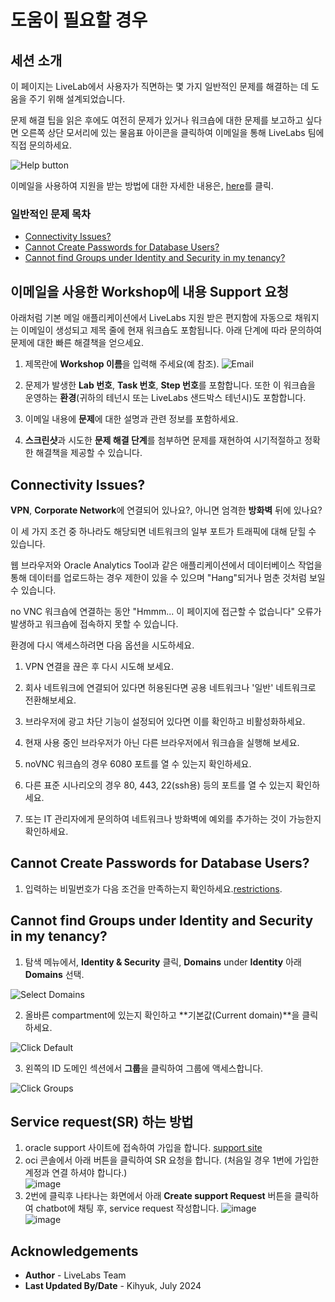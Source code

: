 # 도움이 필요할 경우

## 세션 소개
이 페이지는 LiveLab에서 사용자가 직면하는 몇 가지 일반적인 문제를 해결하는 데 도움을 주기 위해 설계되었습니다.

문제 해결 팁을 읽은 후에도 여전히 문제가 있거나 워크숍에 대한 문제를 보고하고 싶다면 오른쪽 상단 모서리에 있는 물음표 아이콘을 클릭하여 이메일을 통해 LiveLabs 팀에 직접 문의하세요.

![Help button](https://github.com/user-attachments/assets/2d46fe0d-355b-477b-96f3-089f9a43eeae)


이메일을 사용하여 지원을 받는 방법에 대한 자세한 내용은, [here](#HowtoFormatYourSupportEmailRequest)를 클릭.

### 일반적인 문제 목차
  - [Connectivity Issues?](#ConnectivityIssues?)
  - [Cannot Create Passwords for Database Users?](#CannotCreatePasswordsforDatabaseUsers?)
  - [Cannot find Groups under Identity and Security in my tenancy?](#CannotfindGroupsunderIdentityandSecurityinmytenancy?)

## 이메일을 사용한 Workshop에 내용 Support 요청
아래처럼 기본 메일 애플리케이션에서 LiveLabs 지원 받은 편지함에 자동으로 채워지는 이메일이 생성되고 제목 줄에 현재 워크숍도 포함됩니다. 아래 단계에 따라 문의하여 문제에 대한 빠른 해결책을 얻으세요.

1. 제목란에 **Workshop 이름**을 입력해 주세요(예 참조).
    ![Email](https://github.com/user-attachments/assets/5058b650-2aec-4af0-af78-60d27313de98)

2. 문제가 발생한 **Lab 번호**, **Task 번호**, **Step 번호**를 포함합니다. 또한 이 워크숍을 운영하는 **환경**(귀하의 테넌시 또는 LiveLabs 샌드박스 테넌시)도 포함합니다.

3. 이메일 내용에 **문제**에 대한 설명과 관련 정보를 포함하세요.

4. **스크린샷**과 시도한 **문제 해결 단계**를 첨부하면 문제를 재현하여 시기적절하고 정확한 해결책을 제공할 수 있습니다.

## Connectivity Issues?

**VPN**, **Corporate Network**에 연결되어 있나요?, 아니면 엄격한 **방화벽** 뒤에 있나요?

이 세 가지 조건 중 하나라도 해당되면 네트워크의 일부 포트가 트래픽에 대해 닫힐 수 있습니다.

웹 브라우저와 Oracle Analytics Tool과 같은 애플리케이션에서 데이터베이스 작업을 통해 데이터를 업로드하는 경우 제한이 있을 수 있으며 "Hang"되거나 멈춘 것처럼 보일 수 있습니다.

no VNC 워크숍에 연결하는 동안 "Hmmm... 이 페이지에 접근할 수 없습니다" 오류가 발생하고 워크숍에 접속하지 못할 수 있습니다.

환경에 다시 액세스하려면 다음 옵션을 시도하세요.

1. VPN 연결을 끊은 후 다시 시도해 보세요.

2. 회사 네트워크에 연결되어 있다면 허용된다면 공용 네트워크나 '일반' 네트워크로 전환해보세요.

3. 브라우저에 광고 차단 기능이 설정되어 있다면 이를 확인하고 비활성화하세요.

4. 현재 사용 중인 브라우저가 아닌 다른 브라우저에서 워크숍을 실행해 보세요.

5. noVNC 워크숍의 경우 6080 포트를 열 수 있는지 확인하세요.

6. 다른 표준 시나리오의 경우 80, 443, 22(ssh용) 등의 포트를 열 수 있는지 확인하세요.

7. 또는 IT 관리자에게 문의하여 네트워크나 방화벽에 예외를 추가하는 것이 가능한지 확인하세요.

## Cannot Create Passwords for Database Users?

1. 입력하는 비밀번호가 다음 조건을 만족하는지 확인하세요.[restrictions](https://docs.oracle.com/en/cloud/saas/marketing/responsys-user/Account_PasswordRestrictions.htm).

## Cannot find Groups under Identity and Security in my tenancy?

1. 탐색 메뉴에서, **Identity & Security** 클릭, **Domains** under **Identity** 아래 **Domains** 선택.

  ![Select Domains](https://github.com/user-attachments/assets/200af26f-f87a-42b5-9212-b2f6fc399acb " ")

2. 올바른 compartment에 있는지 확인하고 **기본값(Current domain)**을 클릭하세요.

  ![Click Default](https://github.com/user-attachments/assets/9f62c8de-858c-44c0-832f-99758375d3b9 " ")

3. 왼쪽의 ID 도메인 섹션에서 **그룹**을 클릭하여 그룹에 액세스합니다.

  ![Click Groups](https://github.com/user-attachments/assets/2baaef4d-32ff-4180-b92c-db77b7989df8 " ")

## Service request(SR) 하는 방법
1. oracle support 사이트에 접속하여 가입을 합니다. [support site](https://support.oracle.com)     
2. oci 콘솔에서 아래 버튼을 클릭하여 SR 요청을 합니다. (처음일 경우 1번에 가입한 계정과 연결 하셔야 합니다.)    
   ![image](https://github.com/user-attachments/assets/5f34059b-dbe7-4f52-a6af-e52493f4b59a)    
3. 2번에 클릭후 나타나는 화면에서 아래 **Create support Request** 버튼을 클릭하여 chatbot에 채팅 후, service request 작성합니다.
   ![image](https://github.com/user-attachments/assets/dc3ba392-c14f-4beb-9e9d-c9cfe36663a9)     
   ![image](https://github.com/user-attachments/assets/c40130cd-e022-495b-b1d3-618d7ab7eee8)   


## Acknowledgements
* **Author** - LiveLabs Team
* **Last Updated By/Date** - Kihyuk, July 2024
